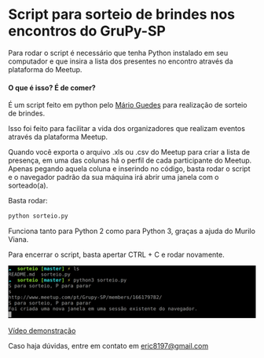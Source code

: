 # Script para sorteio de brindes nos encontros do GruPy-SP

Para rodar o script é necessário que tenha Python instalado em seu computador e que insira a lista dos presentes no encontro através da plataforma do Meetup.

#### O que é isso? É de comer?

É um script feito em python pelo [Mário Guedes](http://www.meetup.com/Grupy-SP/members/150470042/) para realização de sorteio de brindes.

Isso foi feito para facilitar a vida dos organizadores que realizam eventos através da plataforma Meetup.

Quando você exporta o arquivo .xls ou .csv do Meetup para criar a lista de presença, em uma das colunas há o perfil de cada participante do Meetup. Apenas pegando aquela coluna e inserindo no código, basta rodar o script e o navegador padrão da sua máquina irá abrir uma janela com o sorteado(a).

Basta rodar:
```python
python sorteio.py
```

Funciona tanto para Python 2 como para Python 3, graças a ajuda do Murilo Viana.

Para encerrar o script, basta apertar CTRL + C e rodar novamente.

![Sorteio Python](sorteio_de_brindes.png)

[Vídeo demonstração](https://www.youtube.com/watch?v=pNxYGV1erjc&feature=youtu.be)

Caso haja dúvidas, entre em contato em [eric8197@gmail.com](mailto:eric8197@gmail.com)

